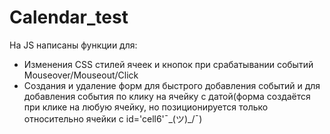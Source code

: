 # Calendar_test

На JS написаны функции для:

- Изменения CSS стилей ячеек и кнопок при срабатывании событий Mouseover/Mouseout/Click
- Создания и удаление форм для быстрого добавления событий и для добавления события по клику на ячейку с датой(форма создаётся при клике на любую ячейку, но позиционируется только относительно ячейки с id='cell6'¯\_(ツ)_/¯)
